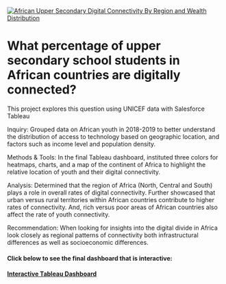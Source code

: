 <!DOCTYPE html>
<html lang="en">
<head>
    <meta charset="UTF-8">
    <meta http-equiv="X-UA-Compatible" content="IE=edge">
    <meta name="viewport" content="width=device-width, initial-scale=1.0">
</head>
    <div class='tableauPlaceholder' id='viz1672779586595' style='position: relative'><noscript><a href='#'><img alt='African Upper Secondary Digital Connectivity By Region and Wealth Distribution ' src='https:&#47;&#47;public.tableau.com&#47;static&#47;images&#47;Af&#47;AfricanUpperSecondarySchoolDigitalConnectivitybySubregionAndWealthDistribution&#47;AfricanUpperSecondaryDigitalConnectivityByRegionandWealthDistribution&#47;1_rss.png' style='border: none' /></a></noscript><object class='tableauViz'  style='display:none;'><param name='host_url' value='https%3A%2F%2Fpublic.tableau.com%2F' /> <param name='embed_code_version' value='3' /> <param name='site_root' value='' /><param name='name' value='AfricanUpperSecondarySchoolDigitalConnectivitybySubregionAndWealthDistribution&#47;AfricanUpperSecondaryDigitalConnectivityByRegionandWealthDistribution' /><param name='tabs' value='no' /><param name='toolbar' value='yes' /><param name='static_image' value='https:&#47;&#47;public.tableau.com&#47;static&#47;images&#47;Af&#47;AfricanUpperSecondarySchoolDigitalConnectivitybySubregionAndWealthDistribution&#47;AfricanUpperSecondaryDigitalConnectivityByRegionandWealthDistribution&#47;1.png' /> <param name='animate_transition' value='yes' /><param name='display_static_image' value='yes' /><param name='display_spinner' value='yes' /><param name='display_overlay' value='yes' /><param name='display_count' value='yes' /><param name='language' value='en-US' /></object></div>                                
    <h1> What percentage of upper secondary school students in African countries are digitally connected? </h1>
        <p> This project explores this question using UNICEF data with Salesforce Tableau </p>
        <p> Inquiry: Grouped data on African youth in 2018-2019 to better understand the distribution of access to technology based on geographic  
        location, and factors such as income level and population density.</p> 
        <p> Methods & Tools: In the final Tableau dashboard, instituted three colors for heatmaps, charts, and a map of the continent of Africa
        to highlight the relative location of youth and their digital connectivity.</p>
        <p> Analysis: Determined that the region of Africa (North, Central and South) plays a role in overall rates of digital connectivity. Further 
        showcased that urban versus rural territories within African countries contribute to higher rates of connectivity. And, rich versus poor 
        areas of African countries also affect the rate of youth connectivity.</p>
        <p> Recommendation: When looking for insights into the digital divide in Africa look closely as regional patterns of connectivity 
        both infrastructural differences as well as socioeconomic differences. 
        </p>
<h4> Click below to see the final dashboard that is interactive: <h4> 
<a href = "https://public.tableau.com/views/AfricanUpperSecondarySchoolDigitalConnectivitybySubregionAndWealthDistribution/AfricanUpperSecondaryDigitalConnectivityByRegionandWealthDistribution?:language=en-US&:display_count=n&:origin=viz_share_link"> Interactive Tableau Dashboard </a>     
</body>
       
</html> 
